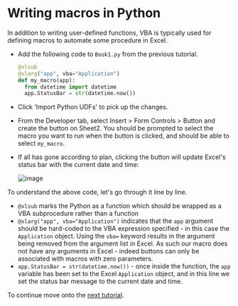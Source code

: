 # Writing macros in Python

In addition to writing user-defined functions, VBA is typically used for defining macros to automate some procedure in Excel.

* Add the following code to `Book1.py` from the previous tutorial.

    ```python
    @xlsub
    @xlarg("app", vba="Application")
    def my_macro(app):
      from datetime import datetime
      app.StatusBar = str(datetime.now())
    ```

* Click 'Import Python UDFs' to pick up the changes.

* From the Developer tab, select Insert > Form Controls > Button and create the button on Sheet2. You should be prompted to select the macro you want to run when the button is clicked, and should be able to select `my_macro`.

* If all has gone according to plan, clicking the button will update Excel's status bar with the current date and time:

    ![image](https://cloud.githubusercontent.com/assets/5197585/3968943/17015b82-27bb-11e4-9ba9-b6b6026dc5d4.png)

To understand the above code, let's go through it line by line.

* `@xlsub` marks the Python as a function which should be wrapped as a VBA subprocedure rather than a function
* `@xlarg("app", vba="Application")` indicates that the `app` argument should be hard-coded to the VBA expression specified - in this case the `Application` object. Using the `vba=` keyword results in the argument being removed from the argument list in Excel. As such our macro does not have any arguments in Excel - indeed buttons can only be associated with macros with zero parameters.
* `app.StatusBar = str(datetime.now())` - once inside the function, the `app` variable has been set to the Excel `Application` object, and in this line we set the status bar message to the current date and time.

To continue move onto the [next tutorial](./Addin05.md).

